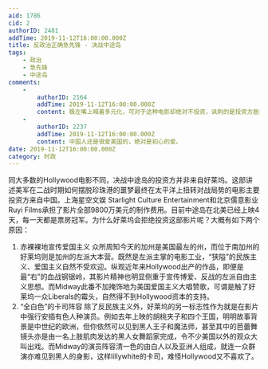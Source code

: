 ```yaml
---
aid: 1786
cid: 2
authorID: 2481
addTime: 2019-11-12T16:00:00.000Z
title: 反政治正确急先锋 - 决战中途岛
tags:
    - 政治
    - 急先锋
    - 中途岛
comments:
    -
        authorID: 2164
        addTime: 2019-11-12T16:00:00.000Z
        content: 极左嘴上喊着多元化，可对于这种电影却绝对不投资，讽刺的是投资方居然是大陆人。 美国的极左离纳粹越来越近了。
    -
        authorID: 2237
        addTime: 2019-11-12T16:00:00.000Z
        content: 中国人还是很爱美国的，绝对是初心的爱。
date: 2019-11-12T16:00:00.000Z
category: 时政
---
```


同大多数的Hollywood电影不同，决战中途岛的投资方并非来自好莱坞。这部讲述美军在二战时期如何摆脱珍珠港的噩梦最终在太平洋上扭转对战局势的电影主要投资方来自中国。上海星空文娱 Starlight Culture Entertainment和北京儒意影业 Ruyi Films承担了影片全部9800万美元的制作费用。目前中途岛在北美已经上映4天，每一天都是票房冠军。为什么好莱坞会拒绝投资这部影片呢？大概有如下两个原因：

1.  赤裸裸地宣传爱国主义 众所周知今天的加州是美国最左的州，而位于南加州的好莱坞则是加州的左派大本营。既然是左派主掌的电影工业，“狭隘”的民族主义、爱国主义自然不受欢迎。纵观近年来Hollywood出产的作品，即便是最“右”的血战钢锯岭，其影片精神也明显侧重于宣传博爱、反战的左派自由主义思想。而Midway此番不加掩饰地为美国爱国主义大唱赞歌，可谓是触了好莱坞一众Liberals的霉头，自然得不到Hollywood资本的支持。
2.  “全白色”的卡司阵容 除了反民族主义外，好莱坞的另一标志性作为就是在影片中强行安插有色人种演员。例如去年上映的胡桃夹子和四个王国，明明故事背景是中世纪的欧洲，但你依然可以见到黑人王子和魔法师，甚至其中的芭蕾舞镜头亦是由一名上肢肌肉发达的黑人女舞蹈家完成，令不少美国以外的观众大叫出戏。而Midway的演员阵容清一色的由白人以及亚洲人组成，就连一众群演亦难见到黑人的身影，这样lillywhite的卡司，难怪Hollywood又不喜欢了。

